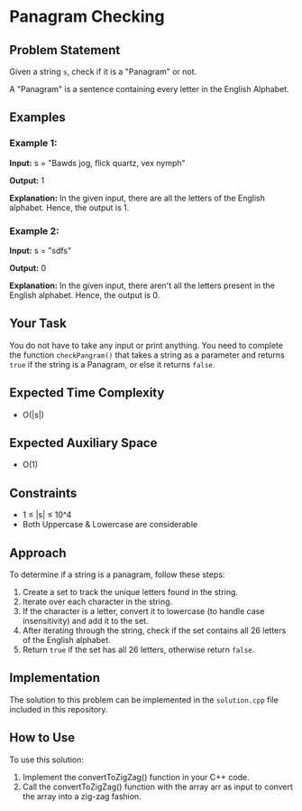 # Panagram Checking

## Problem Statement

Given a string `s`, check if it is a "Panagram" or not.

A "Panagram" is a sentence containing every letter in the English Alphabet.

## Examples

### Example 1:

**Input:**
s = "Bawds jog, flick quartz, vex nymph"

**Output:**
1

**Explanation:**
In the given input, there are all the letters of the English alphabet. Hence, the output is 1.
### Example 2:

**Input:**
s = "sdfs"

**Output:**
0

**Explanation:**
In the given input, there aren't all the letters present in the English alphabet. Hence, the output is 0.


## Your Task

You do not have to take any input or print anything. You need to complete the function `checkPangram()` that takes a string as a parameter and returns `true` if the string is a Panagram, or else it returns `false`.

## Expected Time Complexity

- O(|s|)

## Expected Auxiliary Space

- O(1)

## Constraints

- 1 ≤ |s| ≤ 10^4
- Both Uppercase & Lowercase are considerable

## Approach

To determine if a string is a panagram, follow these steps:

1. Create a set to track the unique letters found in the string.
2. Iterate over each character in the string.
3. If the character is a letter, convert it to lowercase (to handle case insensitivity) and add it to the set.
4. After iterating through the string, check if the set contains all 26 letters of the English alphabet.
5. Return `true` if the set has all 26 letters, otherwise return `false`.

## Implementation

The solution to this problem can be implemented in the `solution.cpp` file included in this repository.


## How to Use
To use this solution:

1. Implement the convertToZigZag() function in your C++ code.
2. Call the convertToZigZag() function with the array arr as input to convert the array into a zig-zag fashion.